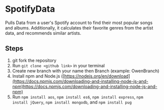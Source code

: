 # SpotifyData
Pulls Data from a user's Spotify account to find their most popular songs and albums.
Additionally, it calculates their favorite genres from the artist data, and recommends similar artists.

## Steps
1. git fork the repository
2. Run `git clone <github link>` in your terminal
3. Create new branch with your name then Branch (example: OwenBranch)
4. Install npm and Node.js ([https://nodejs.org/en/download](https://docs.npmjs.com/downloading-and-installing-node-js-and-npm)https://docs.npmjs.com/downloading-and-installing-node-js-and-npm)
5. Run `npm install aos`, `npm install es6`, `npm install express`, `npm install jQuery`, `npm install mongodb`, and `npm install pug`
